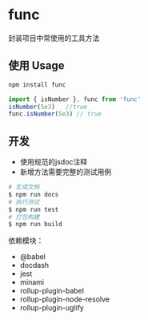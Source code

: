 # func
封装项目中常使用的工具方法

## 使用 Usage

```bash
npm install func
```

```javascript
import { isNumber }, func from 'func'
isNumber(5e3)   //true
func.isNumber(5e3) // true
```

## 开发

- 使用规范的jsdoc注释
- 新增方法需要完整的测试用例

```bash
# 生成文档
$ npm run docs
# 执行测试
$ npm run test
# 打包构建
$ npm run build
```

依赖模块：
- @babel
- docdash
- jest
- minami
- rollup-plugin-babel
- rollup-plugin-node-resolve
- rollup-plugin-uglify
